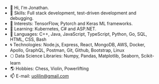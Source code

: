 - 👋 Hi, I'm Jonathan.
- 🌱 Skills: Full stack development, test-driven development and debugging.
- 💞️ Interests: TensorFlow, Pytorch and Keras ML frameworks.
- 💚 Learning: Kubernetes, C# and ASP.NET.
- 👀 Languages: C++, Java, JavaScript, TypeScript, Python, Go, SQL, HTML, CSS, Bash
- 🌀 Technologies: Node.js, Express, React, MongoDB, AWS, Docker, Apollo, GraphQL, Postman, Git, Github, Bootstrap, Linux
- 🌕 Data Science Libraries: Numpy, Pandas, Matplotlib, Seaborn, Scikit-learn
- 🌎 Hobbies: Chess, Violin, Powerlifting
- 📫 E-mail: uoljlin@gmail.com
